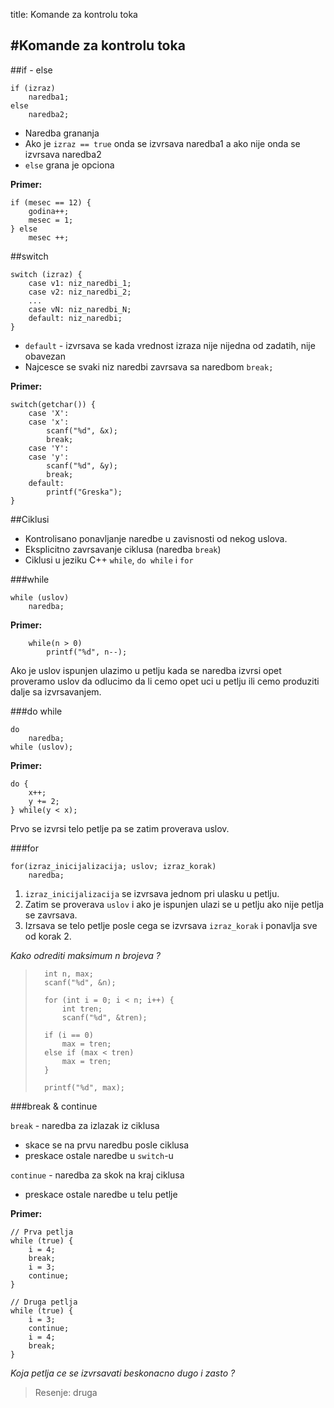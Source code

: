 title: Komande za kontrolu toka

#Komande za kontrolu toka
---

##if - else


	if (izraz)
		naredba1;
	else
		naredba2;

* Naredba grananja
* Ako je `izraz == true` onda se izvrsava naredba1 a ako nije onda se izvrsava naredba2
* `else` grana je opciona

**Primer:**

	if (mesec == 12) {
		godina++;
		mesec = 1;
	} else
		mesec ++;
		
##switch

	switch (izraz) {
		case v1: niz_naredbi_1;
		case v2: niz_naredbi_2;
		...
		case vN: niz_naredbi_N;
		default: niz_naredbi;
	}
	
* `default` - izvrsava se kada vrednost izraza nije nijedna od zadatih, nije obavezan
* Najcesce se svaki niz naredbi zavrsava sa naredbom `break;`

**Primer:**

	switch(getchar()) {
		case 'X':
		case 'x':
			scanf("%d", &x);
			break;
		case 'Y':
		case 'y':
			scanf("%d", &y);
			break;
		default:
			printf("Greska");
	}
	
##Ciklusi

* Kontrolisano ponavljanje naredbe u zavisnosti od nekog uslova.
* Eksplicitno zavrsavanje ciklusa (naredba `break`)
* Ciklusi u jeziku C++ `while`, `do while` i `for`

###while

	while (uslov) 
		naredba;

**Primer:**

		while(n > 0)
			printf("%d", n--);
			
Ako je uslov ispunjen ulazimo u petlju kada se naredba izvrsi opet proveramo uslov da odlucimo da li cemo opet uci u petlju ili cemo produziti dalje sa izvrsavanjem.

###do while

	do
		naredba;
	while (uslov);

**Primer:**

	do {
		x++;
		y += 2;
	} while(y < x);
	
Prvo se izvrsi telo petlje pa se zatim proverava uslov.

###for

	for(izraz_inicijalizacija; uslov; izraz_korak)
		naredba;
	
1. `izraz_inicijalizacija` se izvrsava jednom pri ulasku u petlju.
2. Zatim se proverava `uslov` i ako je ispunjen ulazi se u petlju ako nije petlja se  zavrsava.
3. Izrsava se telo petlje posle cega se izvrsava `izraz_korak` i ponavlja sve od korak 2.

*Kako odrediti maksimum n brojeva ?*

> 		int n, max;
> 		scanf("%d", &n);
> 		
> 		for (int i = 0; i < n; i++) {
> 			int tren;
> 			scanf("%d", &tren);
> 		
> 		if (i == 0)
> 			max = tren;
> 		else if (max < tren)
> 			max = tren;
> 		}
> 		
> 		printf("%d", max);

###break & continue

`break` - naredba za izlazak iz ciklusa

* skace se na prvu naredbu posle ciklusa
* preskace ostale naredbe u `switch`-u

`continue` - naredba za skok na kraj ciklusa

* preskace ostale naredbe u telu petlje

**Primer:**
	
	// Prva petlja
	while (true) {
		i = 4;
		break;
		i = 3;
		continue;
	}
	
	// Druga petlja
	while (true) {
		i = 3;
		continue;
		i = 4;
		break;
	}
	
*Koja petlja ce se izvrsavati beskonacno dugo i zasto ?*

> Resenje: druga